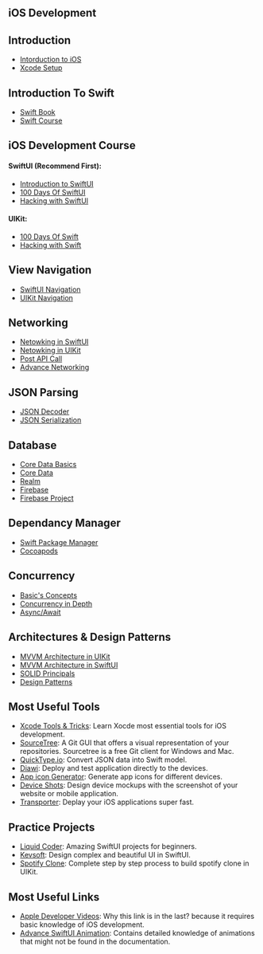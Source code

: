 ## iOS Development

## Introduction
- [Intorduction to iOS](https://developer.apple.com/tutorials/app-dev-training)
- [Xcode Setup](https://www.youtube.com/watch?v=vKPCvAPW9Ns)

## Introduction To Swift
- [Swift Book](https://docs.swift.org/swift-book/LanguageGuide/TheBasics.html)
- [Swift Course](https://www.youtube.com/watch?v=FcsY1YPBwzQ)

## iOS Development Course
#### SwiftUI (Recommend First):
- [Introduction to SwiftUI](https://developer.apple.com/tutorials/swiftui)
- [100 Days Of SwiftUI](https://www.hackingwithswift.com/100/swiftui)
- [Hacking with SwiftUI](https://www.hackingwithswift.com/books/ios-swiftui)

#### UIKit:
- [100 Days Of Swift](https://www.hackingwithswift.com/100)
- [Hacking with Swift](https://www.hackingwithswift.com/read)

## View Navigation
- [SwiftUI Navigation](https://www.kodeco.com/5824937-swiftui-tutorial-navigation)
- [UIKit Navigation](https://www.youtube.com/watch?v=LbAd2FIlnos)

## Networking
- [Netowking in SwiftUI](https://medium.com/@nutanbhogendrasharma/consume-rest-api-in-swiftui-ios-mobile-app-b3c5d6ecf401)
- [Netowking in UIKit](https://www.freecodecamp.org/news/how-to-make-your-first-api-call-in-swift/)
- [Post API Call](https://www.youtube.com/watch?v=o3Rkg6WmZoY)
- [Advance Networking](https://malcolmkmd.medium.com/writing-network-layer-in-swift-protocol-oriented-approach-4fa40ef1f908)

## JSON Parsing
- [JSON Decoder](https://www.avanderlee.com/swift/json-parsing-decoding/)
- [JSON Serialization](https://www.hackingwithswift.com/example-code/system/how-to-parse-json-using-jsonserialization)

## Database
- [Core Data Basics](https://medium.com/@ankurvekariya/core-data-crud-with-swift-4-2-for-beginners-40efe4e7d1cc)
- [Core Data](https://youtube.com/playlist?list=PLMRqhzcHGw1aDYKmCuqXQ_IqpWpJlpoJ3)
- [Realm](https://www.kodeco.com/32960966-realm-with-swiftui-tutorial-getting-started)
- [Firebase](https://www.kodeco.com/11609977-getting-started-with-cloud-firestore-and-swiftui)
- [Firebase Project](https://youtube.com/playlist?list=PL0dzCUj1L5JEN2aWYFCpqfTBeVHcGZjGw)

## Dependancy Manager
- [Swift Package Manager](https://cocoacasts.com/xcode-fundamentals-how-to-add-a-swift-package-to-a-project)
- [Cocoapods](https://codewithchris.com/cocoapods/)

## Concurrency
- [Basic's Concepts](https://betterprogramming.pub/concurrency-in-ios-and-swift-guide-50443ce5b0f5)
- [Concurrency in Depth](https://www.freecodecamp.org/news/ios-concurrency/)
- [Async/Await](https://www.avanderlee.com/swift/async-await/)

## Architectures & Design Patterns
- [MVVM Architecture in UIKit](https://www.youtube.com/watch?v=iI0LabCYZJo)
- [MVVM Architecture in SwiftUI](https://azamsharp.medium.com/mvvm-in-swiftui-8a2e9cc2964a)
- [SOLID Principals](https://betterprogramming.pub/swift-s-o-l-i-d-21203ba3a226)
- [Design Patterns](https://aglowiditsolutions.com/blog/top-swift-design-patterns/)

## Most Useful Tools
- [Xcode Tools & Tricks](https://www.youtube.com/watch?v=ZAqnJQn7xp4): Learn Xocde most essential tools for iOS development.
- [SourceTree](https://www.sourcetreeapp.com): A Git GUI that offers a visual representation of your repositories. Sourcetree is a free Git client for Windows and Mac.
- [QuickType.io](https://app.quicktype.io): Convert JSON data into Swift model.
- [Diawi](https://www.diawi.com): Deploy and test application directly to the devices.
- [App icon Generator](https://appicon.co): Generate app icons for different devices.
- [Device Shots](https://deviceshots.com): Design device mockups with the screenshot of your website or mobile application.
- [Transporter](https://apps.apple.com/us/app/transporter/id1450874784?mt=12): Deplay your iOS applications super fast.

## Practice Projects
- [Liquid Coder](https://liquidcoder.com/courses): Amazing SwiftUI projects for beginners.
- [Kevsoft](https://www.youtube.com/c/Kavsoft/videos): Design complex and beautiful UI in SwiftUI.
- [Spotify Clone](https://youtube.com/playlist?list=PL5PR3UyfTWve9ZC7Yws0x6EGjBO2FGr0o): Complete step by step process to build spotify clone in UIKit.

## Most Useful Links
- [Apple Developer Videos](https://developer.apple.com/videos/topics/): Why this link is in the last? because it requires basic knowledge of iOS development.
- [Advance SwiftUI Animation](https://swiftui-lab.com): Contains detailed knowledge of animations that might not be found in the documentation.